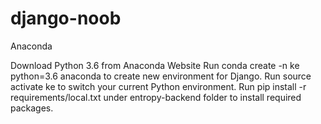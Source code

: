# django-noob

Anaconda

Download Python 3.6 from Anaconda Website
Run conda create -n ke python=3.6 anaconda to create new environment for Django.
Run source activate ke to switch your current Python environment.
Run pip install -r requirements/local.txt under entropy-backend folder to install required packages.
